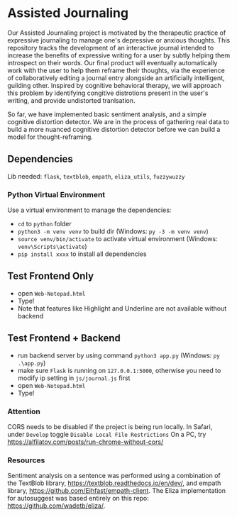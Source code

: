 # Assisted Journaling
Our Assisted Journaling project is motivated by the therapeutic practice of expressive journaling to manage one's depressive or anxious thoughts. This repository tracks the development of an interactive journal intended to increase the benefits of expressive writing for a user by subtly helping them introspect on their words. Our final product will eventually automatically work with the user to help them reframe their thoughts, via the experience of collaboratively editing a journal entry alongside an artificially intelligent, guilding other. Inspired by cognitive behavioral therapy, we will approach this problem by identifying congitive distrotions present in the user's writing, and provide undistorted tranlsation. 

So far, we have implemented basic sentiment analysis, and a simple cognitive distortion detector. We are in the process of gathering real data to build a more nuanced cognitive distortion detector before we can build a model for thought-reframing.

## Dependencies
Lib needed: `flask`, `textblob`, `empath`, `eliza_utils`, `fuzzywuzzy`

### Python Virtual Environment
Use a virtual environment to manage the dependencies:
- `cd` to `python` folder
- `python3 -m venv venv` to build dir (Windows: `py -3 -m venv venv`)
- `source venv/bin/activate` to activate virtual environment (Windows: `venv\Scripts\activate`)
- `pip install xxxx` to install all dependencies

## Test Frontend Only
- open `Web-Notepad.html`
- Type!
- Note that features like Highlight and Underline are not available without backend

## Test Frontend + Backend
- run backend server by using command `python3 app.py` (Windows: `py .\app.py`)
- make sure `Flask` is running on `127.0.0.1:5000`, otherwise you need to modify ip setting in `js/journal.js` first
- open `Web-Notepad.html`
- Type!

### Attention
CORS needs to be disabled if the project is being run locally. In Safari, under `Develop` toggle `Disable Local File Restrictions`
On a PC, try https://alfilatov.com/posts/run-chrome-without-cors/

### Resources
Sentiment analysis on a sentence was performed using a combination of the TextBlob library, https://textblob.readthedocs.io/en/dev/, and empath library, https://github.com/Ejhfast/empath-client.
The Eliza implementation for autosuggest was based entirely on this repo: https://github.com/wadetb/eliza/.
